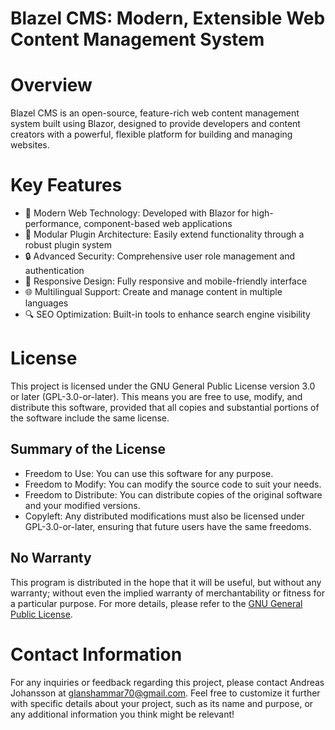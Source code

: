 # Blazel CMS: Modern, Extensible Web Content Management System

# Overview
Blazel CMS is an open-source, feature-rich web content management system built using Blazor, designed to provide developers and content creators with a powerful, flexible platform for building and managing websites.

# Key Features
* 🚀 Modern Web Technology: Developed with Blazor for high-performance, component-based web applications
* 🔌 Modular Plugin Architecture: Easily extend functionality through a robust plugin system
* 🔒 Advanced Security: Comprehensive user role management and authentication
* 📱 Responsive Design: Fully responsive and mobile-friendly interface
* 🌐 Multilingual Support: Create and manage content in multiple languages
* 🔍 SEO Optimization: Built-in tools to enhance search engine visibility

# License
This project is licensed under the GNU General Public License version 3.0 or later (GPL-3.0-or-later). This means you are free to use, modify, and distribute this software, provided that all copies and substantial portions of the software include the same license.
## Summary of the License
* Freedom to Use: You can use this software for any purpose.
* Freedom to Modify: You can modify the source code to suit your needs.
* Freedom to Distribute: You can distribute copies of the original software and your modified versions.
* Copyleft: Any distributed modifications must also be licensed under GPL-3.0-or-later, ensuring that future users have the same freedoms.

## No Warranty
This program is distributed in the hope that it will be useful, but without any warranty; without even the implied warranty of merchantability or fitness for a particular purpose. For more details, please refer to the [GNU General Public License](https://www.gnu.org/licenses/gpl-3.0.html).

# Contact Information
For any inquiries or feedback regarding this project, please contact Andreas Johansson at glanshammar70@gmail.com. Feel free to customize it further with specific details about your project, such as its name and purpose, or any additional information you think might be relevant!